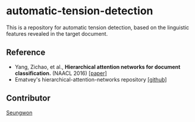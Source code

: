 # automatic-tension-detection

This is a repository for automatic tension detection, based on the linguistic features revealed in the target document.

## Reference

* Yang, Zichao, et al., **Hierarchical attention networks for document classification.** (NAACL 2016) [[paper]](https://arxiv.org/pdf/1508.06615.pdf)
* Ematvey's hierarchical-attention-networks repository [[github]](https://github.com/ematvey/hierarchical-attention-networks)

## Contributor

[Seungwon](http://nlp.kaist.ac.kr/~swyoon)
